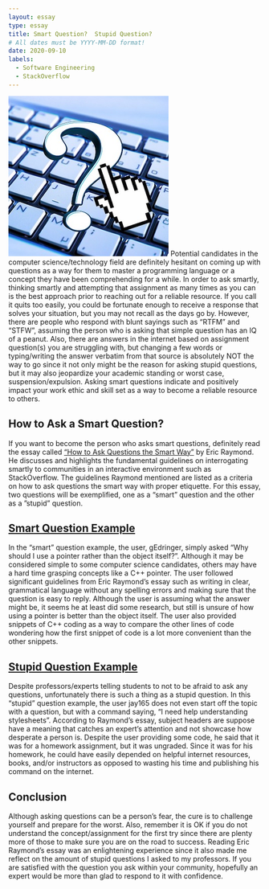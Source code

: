 ```yaml
---
layout: essay
type: essay
title: Smart Question?  Stupid Question?
# All dates must be YYYY-MM-DD format!
date: 2020-09-10
labels:
  - Software Engineering
  - StackOverflow
---
```

<img class="ui small left floated image" src="../images/keyboard.jpg">
Potential candidates in the computer science/technology field are definitely hesitant on coming up with questions as a way for them to master a programming language or a concept they have been comprehending for a while.  In order to ask smartly, thinking smartly and attempting that assignment as many times as you can is the best approach prior to reaching out for a reliable resource.  If you call it quits too easily, you could be fortunate enough to receive a response that solves your situation, but you may not recall as the days go by.  However, there are people who respond with blunt sayings such as “RTFM” and “STFW”, assuming the person who is asking that simple question has an IQ of a peanut.  Also, there are answers in the internet based on assignment question(s) you are struggling with, but changing a few words or typing/writing the answer verbatim from that source is absolutely NOT the way to go since it not only might be the reason for asking stupid questions, but it may also jeopardize your academic standing or worst case, suspension/expulsion.  Asking smart questions indicate and positively impact your work ethic and skill set as a way to become a reliable resource to others.

## How to Ask a Smart Question?

If you want to become the person who asks smart questions, definitely read the essay called [“How to Ask Questions the Smart Way”](http://www.catb.org/esr/faqs/smart-questions.html) by Eric Raymond.  He discusses and highlights the fundamental guidelines on interrogating smartly to communities in an interactive environment such as StackOverflow.  The guidelines Raymond mentioned are listed as a criteria on how to ask questions the smart way with proper etiquette.  For this essay, two questions will be exemplified, one as a “smart” question and the other as a ”stupid” question.

## [Smart Question Example](https://stackoverflow.com/questions/22146094/why-should-i-use-a-pointer-rather-than-the-object-itself)

In the “smart” question example, the user, gEdringer, simply asked “Why should I use a pointer rather than the object itself?”.  Although it may be considered simple to some computer science candidates, others may have a hard time grasping concepts like a C++ pointer.  The user followed significant guidelines from Eric Raymond’s essay such as writing in clear, grammatical language without any spelling errors and making sure that the question is easy to reply.  Although the user is assuming what the answer might be, it seems he at least did some research, but still is unsure of how using a pointer is better than the object itself.  The user also provided snippets of C++ coding as a way to compare the other lines of code wondering how the first snippet of code is a lot more convenient than the other snippets.

## [Stupid Question Example](https://stackoverflow.com/questions/31152881/i-need-help-understanding-stylesheets)

Despite professors/experts telling students to not to be afraid to ask any questions, unfortunately there is such a thing as a stupid question.  In this “stupid” question example, the user jay165 does not even start off the topic with a question, but with a command saying, “I need help understanding stylesheets”.  According to Raymond’s essay, subject headers are suppose have a meaning that catches an expert’s attention and not showcase how desperate a person is.  Despite the user providing some code, he said that it was for a homework assignment, but it was ungraded.  Since it was for his homework, he could have easily depended on helpful internet resources, books, and/or instructors as opposed to wasting his time and publishing his command on the internet.

## Conclusion

Although asking questions can be a person’s fear, the cure is to challenge yourself and prepare for the worst.  Also, remember it is OK if you do not understand the concept/assignment for the first try since there are plenty more of those to make sure you are on the road to success.  Reading Eric Raymond’s essay was an enlightening experience since it also made me reflect on the amount of stupid questions I asked to my professors.  If you are satisfied with the question you ask within your community, hopefully an expert would be more than glad to respond to it with confidence.
